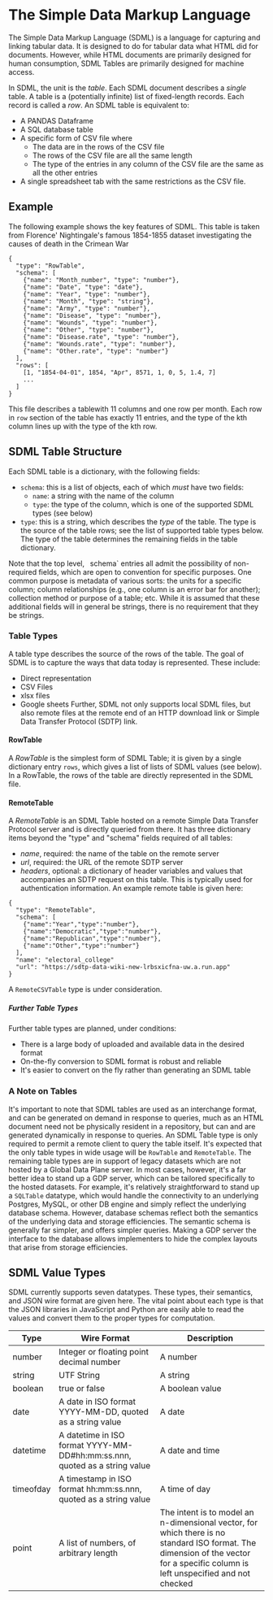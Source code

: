 
# The Simple Data Markup Language
The Simple Data Markup Language (SDML) is a language for capturing and linking tabular data.  It is designed to do for tabular data what HTML did for documents.  However, while HTML documents are primarily designed for human consumption, SDML Tables are primarily designed for machine access.

In SDML, the unit is the _table_.  Each SDML document describes a _single_ table. 
A table is a (potentially infinite) list of fixed-length records.  Each record is called a _row_.  An SDML table is equivalent to:
- A PANDAS Dataframe
- A SQL database table
- A specific form of CSV file where
    - The data are in the rows of the CSV file
    - The rows of the CSV file are all the same length
    - The type of the entries in any column of the CSV file are the same as all the other entries
- A single spreadsheet tab with the same restrictions as the CSV file.


## Example

The following example shows the key features of SDML.  This table is taken from Florence' Nightingale's famous 1854-1855 dataset investigating the causes of death in the Crimean War
```
{
  "type": "RowTable",
  "schema": [
    {"name": "Month_number", "type": "number"},
    {"name": "Date", "type": "date"},
    {"name": "Year", "type": "number"},
    {"name": "Month", "type": "string"},
    {"name": "Army", "type": "number"},
    {"name": "Disease", "type": "number"},
    {"name": "Wounds", "type": "number"},
    {"name": "Other", "type": "number"},
    {"name": "Disease.rate", "type": "number"},
    {"name": "Wounds.rate", "type": "number"},
    {"name": "Other.rate", "type": "number"}
  ],
  "rows": [
    [1, "1854-04-01", 1854, "Apr", 8571, 1, 0, 5, 1.4, 7]
    ...
  ]
}
```
This file describes a tablewith 11 columns and one row per month.   Each row in `row` section of the table has exactly 11 entries, and the type of the kth column lines up with the type of the kth row.

## SDML Table Structure
Each SDML table  is a dictionary, with the following fields:
- `schema`: this is a list of objects, each of which _must_ have two fields:
    - `name`: a string with the name of the column
    - `type`: the type of the column, which is one of the supported SDML types (see below)
- `type`: this is a string, which describes the _type_ of the table.  The type is the source of the table rows; see the list of supported table types below.  The type of the table determines the remaining fields in the table dictionary.

Note that the top level, ` `schema` entries all admit the possibility of non-required fields, which are open to convention for specific purposes.  One common purpose is metadata of various sorts: the units for a specific column; column relationships (e.g., one column is an error bar for another); collection method or purpose of a table; etc.  While it is assumed that these additional fields will in general be strings, there is no requirement that they be strings.
 
 ### Table Types
 A table type describes  the source of the rows of the table.  The goal of SDML is to capture the ways that data today is represented.  These include:
 - Direct representation
 - CSV Files
 - xlsx files
 - Google sheets
Further, SDML not only supports local SDML files, but also remote files at the remote end of an HTTP download link or Simple Data Transfer Protocol (SDTP) link.

#### RowTable
A _RowTable_ is the simplest form of SDML Table; it is given by a single dictionary entry `rows`, which gives a list of lists of SDML values (see below).  In a RowTable, the rows of the table are directly represented in the SDML file.

#### RemoteTable
A _RemoteTable_  is an SDML Table hosted on a remote Simple Data Transfer Protocol server and is directly queried from there.  It has three dictionary items beyond the "type" and "schema" fields required of all tables:
- _name_, required: the name of the table on the remote server
- _url_, required: the URL of the remote SDTP server
- _headers_, optional: a dictionary of header variables and values that accompanies an SDTP request on this table.  This is typically used for authentication information.  An example remote table is given here:
```
{
  "type": "RemoteTable",
  "schema": [
    {"name":"Year","type":"number"},
    {"name":"Democratic","type":"number"},
    {"name":"Republican","type":"number"},
    {"name":"Other","type":"number"}
  ],
  "name": "electoral_college"
  "url": "https://sdtp-data-wiki-new-lrbsxicfna-uw.a.run.app"
}

```

A `RemoteCSVTable` type is under consideration.

##### Further Table Types
Further table types are planned, under  conditions:
- There is a large body of uploaded and available data in the desired format
- On-the-fly conversion to SDML format is robust and reliable
- It's easier to convert on the fly rather than generating an SDML table

### A Note on Tables
It's important to note that SDML tables are used as an interchange format, and can be generated on demand in response to queries, much as an HTML document need not be physically resident in a repository, but can and are generated dynamically in response to queries. An SDML Table type is only required to permit a remote client to query the table itself.
It's expected that the only table types in wide usage will be `RowTable` and `RemoteTable`.  The remaining table types are in support of legacy datasets which are not hosted by a Global Data Plane server.  In most cases, however, it's a far better idea to stand up a GDP server, which can be tailored specifically to the hosted datasets.
For example, it's relatively straightforward to stand up a `SQLTable` datatype, which would handle the connectivity to an underlying Postgres, MySQL, or other DB engine and simply reflect the underlying database schema.  However, database schemas reflect both the semantics of the underlying data and storage efficiencies.  The semantic schema is generally far simpler, and offers simpler queries.  Making a GDP server the interface to the database allows implementers to hide the complex layouts that arise from storage efficiencies.

## SDML Value Types
SDML currently supports seven datatypes.  These types, their semantics, and JSON  wire format are given here.  The vital point about each type is that the JSON libraries in JavaScript and Python are easily able to read the values and convert them to the proper types for computation.

| Type | Wire Format | Description |
|------|-------------|-------------|
| number | Integer or floating point decimal number | A number |
| string | UTF String | A string |
| boolean | true or false | A boolean value |
| date | A date in ISO format YYYY-MM-DD, quoted as a string value | A date |
| datetime | A datetime in ISO format YYYY-MM-DD#hh:mm:ss.nnn, quoted as a string value | A date  and time |
| timeofday | A timestamp in ISO format hh:mm:ss.nnn, quoted as a string value | A  time of day|
| point | A list of numbers, of arbitrary length | The intent is to model an n-dimensional vector, for which there is no standard ISO format.  The dimension of the vector for a specific column is left unspecified and not checked |

